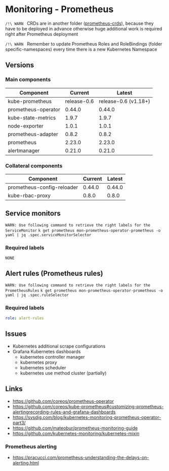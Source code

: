 
# Monitoring - Prometheus

`/!\ WARN ` CRDs are in another folder ([prometheus-crds](../../11_required-crds/11_prometheus-crds)), because they have to be deployed in advance otherwise huge additional work is required right after Prometheus deployment

`/!\ WARN ` Remember to update Prometheus Roles and RoleBindings (folder specific-namespaces) every time there is a new Kubernetes Namespace

## Versions

### Main components

| Component           | Current     | Latest               |
|---------------------|-------------|----------------------|
| kube-prometheus     | release-0.6 | release-0.6 (v1.18+) |
| prometheus-operator | 0.44.0      | 0.44.0               |
| kube-state-metrics  | 1.9.7       | 1.9.7                |
| node-exporter       | 1.0.1       | 1.0.1                |
| prometheus-adapter  | 0.8.2       | 0.8.2                |
| prometheus          | 2.23.0      | 2.23.0               |
| alertmanager        | 0.21.0      | 0.21.0               |

### Collateral components

| Component                  | Current | Latest |
|----------------------------|---------|--------|
| prometheus-config-reloader | 0.44.0  | 0.44.0 |
| kube-rbac-proxy            | 0.8.0   | 0.8.0  |

## Service monitors

`WARN: Use following command to retrieve the right labels for the ServiceMonitor`
`k get prometheus mon-prometheus-operator-prometheus -o yaml | jq .spec.serviceMonitorSelector`

### Required labels

`NONE`

## Alert rules (Prometheus rules)

`WARN: Use following command to retrieve the right labels for the PrometheusRules`
`k get prometheus mon-prometheus-operator-prometheus -o yaml | jq .spec.ruleSelector`

### Required labels

```yaml
role: alert-rules
```

## Issues

- Kubernetes additional scrape configurations
- Grafana Kubernetes dashboards
  - kubernetes controller manager
  - kubernetes proxy
  - kubernetes scheduler
  - kubernetes use method cluster (partially)

## Links

- https://github.com/coreos/prometheus-operator
- https://github.com/coreos/kube-prometheus#customizing-prometheus-alertingrecording-rules-and-grafana-dashboards
- https://sysdig.com/blog/kubernetes-monitoring-prometheus-operator-part3/
- https://github.com/mateobur/prometheus-monitoring-guide
- https://github.com/kubernetes-monitoring/kubernetes-mixin

### Prometheus alerting

- https://pracucci.com/prometheus-understanding-the-delays-on-alerting.html
